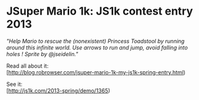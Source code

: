 # JSuper Mario 1k: JS1k contest entry 2013 #

_"Help Mario to rescue the (nonexistent) Princess Toadstool by running around this infinite world. Use arrows to run and jump, avoid falling into holes !
Sprite by @jseidelin."_

Read all about it:  
[http://blog.robrowser.com/jsuper-mario-1k-my-js1k-spring-entry.html)

See it:  
[http://js1k.com/2013-spring/demo/1365)




